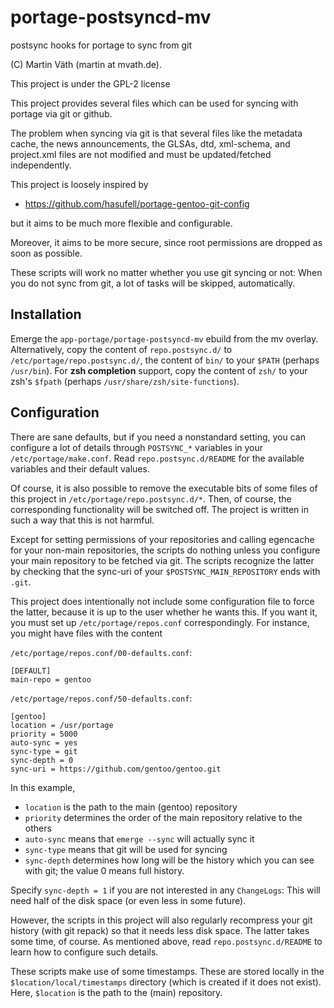 # portage-postsyncd-mv

postsync hooks for portage to sync from git

(C) Martin Väth (martin at mvath.de).

This project is under the GPL-2 license

This project provides several files which can be used for syncing with
portage via git or github.

The problem when syncing via git is that several files like the metadata cache,
the news announcements, the GLSAs, dtd, xml-schema, and project.xml files
are not modified and must be updated/fetched independently.

This project is loosely inspired by
-	https://github.com/hasufell/portage-gentoo-git-config

but it aims to be much more flexible and configurable.

Moreover, it aims to be more secure, since root permissions are dropped
as soon as possible.

These scripts will work no matter whether you use git syncing or not:
When you do not sync from git, a lot of tasks will be skipped, automatically.


## Installation

Emerge the `app-portage/portage-postsyncd-mv` ebuild from the mv overlay.
Alternatively, copy the content of `repo.postsync.d/` to
`/etc/portage/repo.postsync.d/`, the content of `bin/` to your `$PATH`
(perhaps `/usr/bin`). For __zsh completion__ support, copy the content of
`zsh/` to your zsh's `$fpath` (perhaps `/usr/share/zsh/site-functions`).

## Configuration

There are sane defaults, but if you need a nonstandard setting,
you can configure a lot of details through `POSTSYNC_*` variables
in your `/etc/portage/make.conf`. Read `repo.postsync.d/README`
for the available variables and their default values.

Of course, it is also possible to remove the executable bits of some
files of this project in `/etc/portage/repo.postsync.d/*`.
Then, of course, the corresponding functionality will be switched off.
The project is written in such a way that this is not harmful.

Except for setting permissions of your repositories and
calling egencache for your non-main repositories, the scripts do nothing
unless you configure your main repository to be fetched via git.
The scripts recognize the latter by checking that the sync-uri
of your `$POSTSYNC_MAIN_REPOSITORY` ends with `.git`.

This project does intentionally not include some configuration file
to force the latter, because it is up to the user whether he wants this.
If you want it, you must set up `/etc/portage/repos.conf` correspondingly.
For instance, you might have files with the content

`/etc/portage/repos.conf/00-defaults.conf`:
```
[DEFAULT]
main-repo = gentoo
```
`/etc/portage/repos.conf/50-defaults.conf`:
```
[gentoo]
location = /usr/portage
priority = 5000
auto-sync = yes
sync-type = git
sync-depth = 0
sync-uri = https://github.com/gentoo/gentoo.git
```
In this example,
- `location` is the path to the main (gentoo) repository
- `priority` determines the order of the main repository relative to the others
- `auto-sync` means that `emerge --sync` will actually sync it
- `sync-type` means that git will be used for syncing
- `sync-depth` determines how long will be the history which you can see
   with git; the value 0 means full history.

Specify `sync-depth = 1` if you are not interested in any `ChangeLogs`:
This will need half of the disk space (or even less in some future).

However, the scripts in this project will also regularly recompress your
git history (with git repack) so that it needs less disk space.
The latter takes some time, of course. As mentioned above, read
`repo.postsync.d/README` to learn how to configure such details.

These scripts make use of some timestamps.
These are stored locally in the `$location/local/timestamps` directory
(which is created if it does not exist). Here, `$location` is the path to
the (main) repository.
